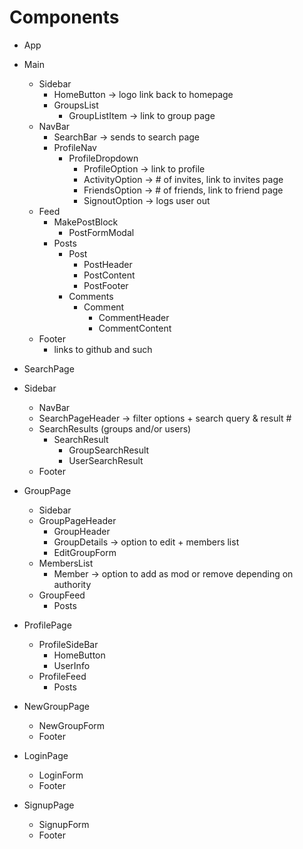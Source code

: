 
# Components

 * App
 * Main
    * Sidebar
        - HomeButton -> logo link back to homepage
        - GroupsList
            - GroupListItem -> link to group page
    * NavBar
        - SearchBar -> sends to search page
        - ProfileNav
            - ProfileDropdown
                - ProfileOption -> link to profile
                - ActivityOption -> # of invites, link to invites page
                - FriendsOption -> # of friends, link to friend page
                - SignoutOption -> logs user out
    * Feed
        - MakePostBlock
            - PostFormModal
        - Posts
            - Post
                - PostHeader
                - PostContent
                - PostFooter
            - Comments
                - Comment
                    - CommentHeader
                    - CommentContent
    * Footer
        - links to github and such

* SearchPage
* Sidebar
    * NavBar
    * SearchPageHeader -> filter options + search query & result #
    * SearchResults (groups and/or users)
        - SearchResult
            - GroupSearchResult
            - UserSearchResult
    * Footer

* GroupPage
    * Sidebar
    * GroupPageHeader
        - GroupHeader
        - GroupDetails -> option to edit + members list
        - EditGroupForm
    * MembersList
        - Member -> option to add as mod or remove depending on authority
    * GroupFeed
        - Posts

* ProfilePage
    * ProfileSideBar
        - HomeButton
        - UserInfo
    * ProfileFeed
        - Posts

* NewGroupPage
    * NewGroupForm
    * Footer

* LoginPage
    * LoginForm
    * Footer

* SignupPage
    * SignupForm
    * Footer
